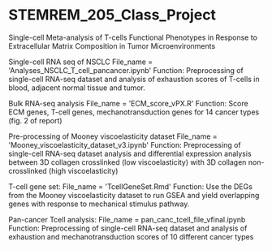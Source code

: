 # STEMREM_205_Class_Project
Single-cell Meta-analysis of T-cells Functional Phenotypes in Response to Extracellular Matrix Composition in Tumor Microenvironments 

Single-cell RNA seq of NSCLC
File_name = 'Analyses_NSCLC_T_cell_pancancer.ipynb'
Function: Preprocessing of single-cell RNA-seq dataset and analysis of exhaustion scores of T-cells in blood, adjacent normal tissue and tumor.

Bulk RNA-seq analysis
File_name = 'ECM_score_vPX.R'
Function: Score ECM genes, T-cell genes, mechanotransduction genes for 14 cancer types (fig. 2 of report)

Pre-processing of Mooney viscoelasticity dataset
File_name = 'Mooney_viscoelasticity_dataset_v3.ipynb'
Function: Preprocessing of single-cell RNA-seq dataset analysis and differential expression analysis between 3D collagen crosslinked (low viscoelasticity) with 3D collagen non-crosslinked (high viscoelasticity)

T-cell gene set: 
File_name = 'TcellGeneSet.Rmd'
Function: Use the DEGs from the Mooney viscoelasticity dataset to run GSEA and yield overlapping genes with response to mechanical stimulus pathway.

Pan-cancer Tcell analysis:
File_name = pan_canc_tcell_file_vfinal.ipynb
Function: Preprocessing of single-cell RNA-seq dataset and analysis of exhaustion and mechanotransduction scores of 10 different cancer types


